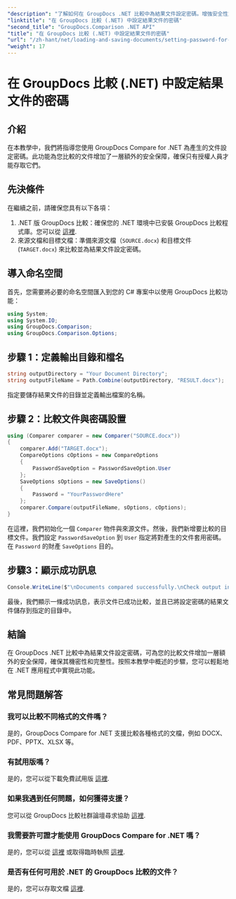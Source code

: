 ```yaml
---
"description": "了解如何在 GroupDocs .NET 比較中為結果文件設定密碼。增強安全性並保護您的比較文件。"
"linktitle": "在 GroupDocs 比較 (.NET) 中設定結果文件的密碼"
"second_title": "GroupDocs.Comparison .NET API"
"title": "在 GroupDocs 比較 (.NET) 中設定結果文件的密碼"
"url": "/zh-hant/net/loading-and-saving-documents/setting-password-for-resultant-document/"
"weight": 17
---
```


# 在 GroupDocs 比較 (.NET) 中設定結果文件的密碼

## 介紹
在本教學中，我們將指導您使用 GroupDocs Compare for .NET 為產生的文件設定密碼。此功能為您比較的文件增加了一層額外的安全保障，確保只有授權人員才能存取它們。
## 先決條件
在繼續之前，請確保您具有以下各項：
1. .NET 版 GroupDocs 比較：確保您的 .NET 環境中已安裝 GroupDocs 比較程式庫。您可以從 [這裡](https://releases。groupdocs.com/comparison/net/).
2. 來源文檔和目標文檔：準備來源文檔（`SOURCE.docx`) 和目標文件 (`TARGET.docx`) 來比較並為結果文件設定密碼。

## 導入命名空間
首先，您需要將必要的命名空間匯入到您的 C# 專案中以使用 GroupDocs 比較功能：
```csharp
using System;
using System.IO;
using GroupDocs.Comparison;
using GroupDocs.Comparison.Options;
```
## 步驟 1：定義輸出目錄和檔名
```csharp
string outputDirectory = "Your Document Directory";
string outputFileName = Path.Combine(outputDirectory, "RESULT.docx");
```
指定要儲存結果文件的目錄並定義輸出檔案的名稱。
## 步驟 2：比較文件與密碼設置
```csharp
using (Comparer comparer = new Comparer("SOURCE.docx"))
{
    comparer.Add("TARGET.docx");
    CompareOptions cOptions = new CompareOptions
    {
        PasswordSaveOption = PasswordSaveOption.User
    };
    SaveOptions sOptions = new SaveOptions()
    {
        Password = "YourPasswordHere"
    };
    comparer.Compare(outputFileName, sOptions, cOptions);
}
```
在這裡，我們初始化一個 `Comparer` 物件與來源文件。然後，我們新增要比較的目標文件。我們設定 `PasswordSaveOption` 到 `User` 指定將對產生的文件套用密碼。在 `Password` 的財產 `SaveOptions` 目的。
## 步驟3：顯示成功訊息
```csharp
Console.WriteLine($"\nDocuments compared successfully.\nCheck output in {outputDirectory}.");
```
最後，我們顯示一條成功訊息，表示文件已成功比較，並且已將設定密碼的結果文件儲存到指定的目錄中。

## 結論
在 GroupDocs .NET 比較中為結果文件設定密碼，可為您的比較文件增加一層額外的安全保障，確保其機密性和完整性。按照本教學中概述的步驟，您可以輕鬆地在 .NET 應用程式中實現此功能。
## 常見問題解答
### 我可以比較不同格式的文件嗎？
是的，GroupDocs Compare for .NET 支援比較各種格式的文檔，例如 DOCX、PDF、PPTX、XLSX 等。
### 有試用版嗎？
是的，您可以從下載免費試用版 [這裡](https://releases。groupdocs.com/).
### 如果我遇到任何問題，如何獲得支援？
您可以從 GroupDocs 比較社群論壇尋求協助 [這裡](https://forum。groupdocs.com/c/comparison/12).
### 我需要許可證才能使用 GroupDocs Compare for .NET 嗎？
是的，您可以從 [這裡](https://purchase.groupdocs.com/buy) 或取得臨時執照 [這裡](https://purchase。groupdocs.com/temporary-license/).
### 是否有任何可用於 .NET 的 GroupDocs 比較的文件？
是的，您可以存取文檔 [這裡](https://tutorials。groupdocs.com/comparison/net/).